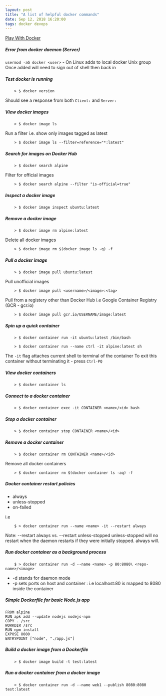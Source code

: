 ```yaml
---
layout: post
title: "A list of helpful docker commands"
date: Sep 12, 2018 16:20:00
tags: docker devops
---
```


[Play With Docker](https://play-with-docker.com)

##### Error from docker daemon (Server)
`usermod -aG docker <user>` - On Linux adds to local docker Unix group
Once added will need to sign out of shell then back in

##### Test docker is running
```console
    > $ docker version
```
Should see a response from both `Client:` and `Server:`

##### View docker images
```console
    > $ docker image ls
```

Run a filter i.e. show only images tagged as latest
```console
    > $ docker image ls --filter=reference="*:latest"
```

##### Search for images on Docker Hub
```console
    > $ docker search alpine
```

Filter for official images
```console
    > $ docker search alpine --filter "is-official=true"
```

##### Inspect a docker image
```console
    > $ docker image inspect ubuntu:latest
```

##### Remove a docker image
```console
    > $ docker image rm alpine:latest
```

Delete all docker images
```console
    > $ docker image rm $(docker image ls -q) -f
```

##### Pull a docker image
```console
    > $ docker image pull ubuntu:latest
```

Pull unofficial images
```console
    > $ docker image pull <username>/<image>:<tag>
```

Pull from a registery other than Docker Hub
i.e Google Container Registry (GCR - gcr.io)
```console
    > $ docker image pull gcr.io/USERNAME/image:latest
```

##### Spin up a quick container
```console
    > $ docker container run -it ubuntu:latest /bin/bash
``` 
```console
    > $ docker container run --name ctrl -it alpine:latest sh
```
The `-it` flag attaches current shell to terminal of the container
To exit this container without terminating it - press `Ctrl-PQ`

##### View docker containers
```console
    > $ docker container ls
```

##### Connect to a docker container
```console
    > $ docker container exec -it CONTAINER <name>/<id> bash
```

##### Stop a docker container
```console
    > $ docker container stop CONTAINER <name>/<id>
```

##### Remove a docker container
```console
    > $ docker container rm CONTAINER <name>/<id>
```

Remove all docker containers
```console
    > $ docker container rm $(docker container ls -aq) -f
```

##### Docker container restart policies
  * always
  * unless-stopped
  * on-failed

i.e
```console
    $ > docker container run --name <name> -it --restart always
```

Note:
--restart always vs. --restart unless-stopped
unless-stopped will no restart when the daemon restarts if they
were initially stopped. always will.

##### Run docker container as a background process
```console
    $ > docker container run -d --name <name> -p 80:8080\ <repo-name>/<image>
```
  * -d stands for daemon mode
  * -p sets ports on host and container <host-port>:<container-port> i.e localhost:80 is mapped to 8080 inside the container

##### Simple Dockerfile for basic Node.js app
```console
FROM alpine
RUN apk add --update nodejs nodejs-npm
COPY . /src
WORKDIR /src
RUN npm install
EXPOSE 8080
ENTRYPOINT ["node", "./app.js"]
```

##### Build a docker image from a Dockerfile
```console
    > $ docker image build -t test:latest
```

##### Run a docker container from a docker image
```console
    > $ docker container run -d --name web1 --publish 8080:8080 test:latest
```
